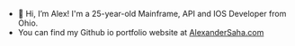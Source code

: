 - 👋 Hi, I’m Alex! I'm a 25-year-old Mainframe, API and IOS Developer from Ohio.
- You can find my Github io portfolio website at [AlexanderSaha.com](https://wwww.AlexanderSaha.com)
